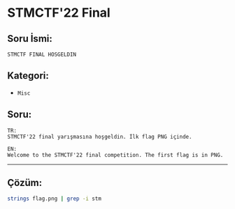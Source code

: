 # STMCTF'22 Final

## Soru İsmi:
`STMCTF FINAL HOSGELDIN`


## Kategori:
- `Misc`

## Soru:

```
TR:
STMCTF'22 final yarışmasına hoşgeldin. İlk flag PNG içinde.

EN:
Welcome to the STMCTF'22 final competition. The first flag is in PNG.
```

---

## Çözüm:
```bash
strings flag.png | grep -i stm
```